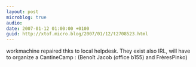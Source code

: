 ```yaml
---
layout: post
microblog: true
audio: 
date: 2007-01-12 01:00:00 +0100
guid: http://xtof.micro.blog/2007/01/12/t2708523.html
---
```

workmachine repaired thks to local helpdesk. They exist also IRL, will have to organize a CantineCamp : (Benoît Jacob (office b155) and FrèresPinko)  
